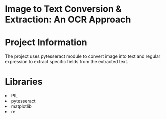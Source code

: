 # Image to Text Conversion & Extraction: An OCR Approach

# Project Information

The project uses pytesseract module to convert image into text and regular expression to extract specific fields from the extracted text. 


# Libraries

<li>PIL
<li>pytesseract
<li>matplotlib
<li>re
